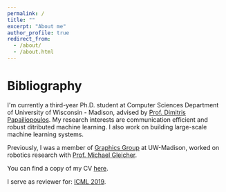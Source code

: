 ```yaml
---
permalink: /
title: ""
excerpt: "About me"
author_profile: true
redirect_from: 
  - /about/
  - /about.html
---
```


Bibliography
======
I'm currently a third-year Ph.D. student at Computer Sciences Department of University of Wisconsin - Madison, advised by [Prof. Dimitris Papailiopoulos](http://papail.io/). My research interests are communication efficient and robust ditributed machine learning. I also work on building large-scale machine learning systems.  
  
Previously, I was a member of [Graphics Group](https://graphics.cs.wisc.edu/WP/) at UW-Madison, worked on robotics research with [Prof. Michael Gleicher](http://pages.cs.wisc.edu/~gleicher/).

You can find a copy of my CV [here](http://pages.cs.wisc.edu/~hongyiwang/cv/hwang_cv.pdf).

I serve as reviewer for: [ICML 2019](https://icml.cc/).
